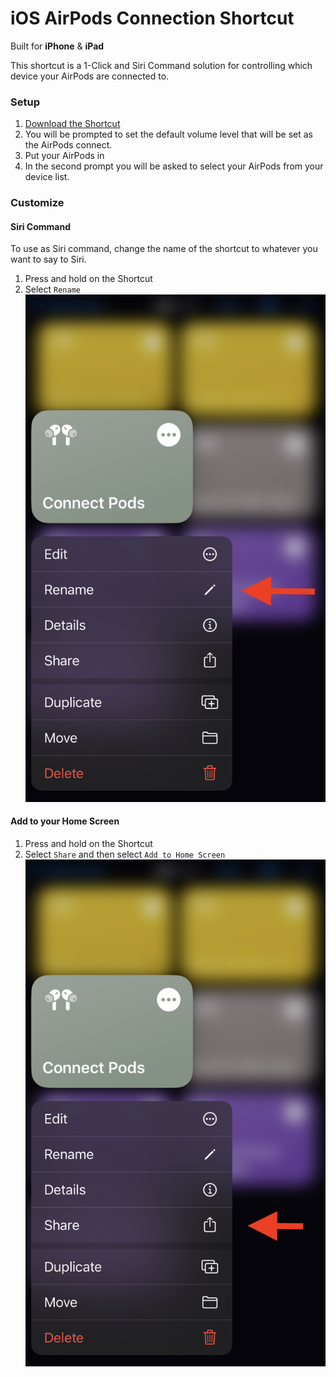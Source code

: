 # iOS AirPods Connection Shortcut
Built for **iPhone** & **iPad**

This shortcut is a 1-Click and Siri Command solution for controlling which device your AirPods are connected to.

### Setup

1. [Download the Shortcut](https://www.icloud.com/shortcuts/d7895f1e984949658af0e435e3a12d9e)
2. You will be prompted to set the default volume level that will be set as the AirPods connect.
3. Put your AirPods in
4. In the second prompt you will be asked to select your AirPods from your device list.

### Customize
#### Siri Command
To use as Siri command, change the name of the shortcut to whatever you want to say to Siri.
1. Press and hold on the Shortcut
2. Select `Rename`
    ![shortcut-rename](src/shortcut-rename.png)

#### Add to your Home Screen
1. Press and hold on the Shortcut
2. Select `Share` and then select `Add to Home Screen`
   ![add-to-homescreen](src/add-to-homescreen.png)